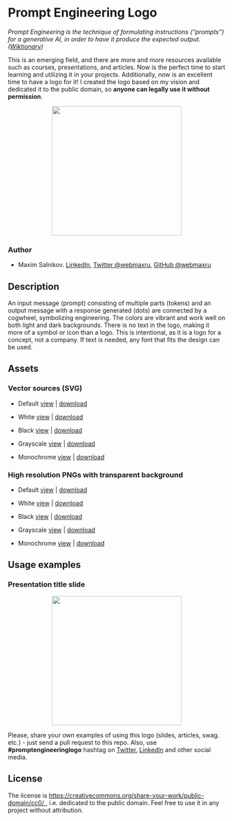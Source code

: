 # Prompt Engineering Logo

*Prompt Engineering is the technique of formulating instructions (“prompts”) for a generative AI, in order to have it produce the expected output. ([Wiktionary](https://en.m.wiktionary.org/wiki/prompt_engineering))*

This is an emerging field, and there are more and more resources available such as courses, presentations, and articles. Now is the perfect time to start learning and utilizing it in your projects. Additionally, now is an excellent time to have a logo for it! I created the logo based on my vision and dedicated it to the public domain, so **anyone can legally use it without permission**.

<p align="center">
    <img src="assets/promo/poster.png" width="300">
</p>

### Author
* Maxim Salnikov. [LinkedIn](https://linkedin.com/in/webmax/), [Twitter @webmaxru](https://twitter.com/webmaxru), [GitHub @webmaxru](https://github.com/webmaxru)

## Description

An input message (prompt) consisting of multiple parts (tokens) and an output message with a response generated (dots) are connected by a cogwheel, symbolizing engineering. The colors are vibrant and work well on both light and dark backgrounds. There is no text in the logo, making it more of a symbol or icon than a logo. This is intentional, as it is a logo for a concept, not a company. If text is needed, any font that fits the design can be used.

## Assets

### Vector sources (SVG)

- Default [view](https://github.com/webmaxru/prompt-engineering-logo/blob/main/assets/src/prompt-engineering-logo.svg) | [download](https://github.com/webmaxru/prompt-engineering-logo/raw/main/assets/src/prompt-engineering-logo.svg)

- White [view](https://github.com/webmaxru/prompt-engineering-logo/blob/main/assets/src/prompt-engineering-logo%20(white).svg) | [download](https://github.com/webmaxru/prompt-engineering-logo/raw/main/assets/src/prompt-engineering-logo%20(white).svg)

- Black [view](https://github.com/webmaxru/prompt-engineering-logo/blob/main/assets/src/prompt-engineering-logo%20(black).svg) | [download](https://github.com/webmaxru/prompt-engineering-logo/raw/main/assets/src/prompt-engineering-logo%20(black).svg)

- Grayscale [view](https://github.com/webmaxru/prompt-engineering-logo/blob/main/assets/src/prompt-engineering-logo%20(grayscale).svg) | [download](https://github.com/webmaxru/prompt-engineering-logo/raw/main/assets/src/prompt-engineering-logo%20(grayscale).svg)

- Monochrome [view](https://github.com/webmaxru/prompt-engineering-logo/blob/main/assets/src/prompt-engineering-logo%20(mono).svg) | [download](https://github.com/webmaxru/prompt-engineering-logo/raw/main/assets/src/prompt-engineering-logo%20(mono).svg)

### High resolution PNGs with transparent background

- Default [view](https://github.com/webmaxru/prompt-engineering-logo/blob/main/assets/src/prompt-engineering-logo.png) | [download](https://github.com/webmaxru/prompt-engineering-logo/raw/main/assets/src/prompt-engineering-logo.png)

- White [view](https://github.com/webmaxru/prompt-engineering-logo/blob/main/assets/src/prompt-engineering-logo%20(white).png) | [download](https://github.com/webmaxru/prompt-engineering-logo/raw/main/assets/src/prompt-engineering-logo%20(white).png)

- Black [view](https://github.com/webmaxru/prompt-engineering-logo/blob/main/assets/src/prompt-engineering-logo%20(black).png) | [download](https://github.com/webmaxru/prompt-engineering-logo/raw/main/assets/src/prompt-engineering-logo%20(black).png)

- Grayscale [view](https://github.com/webmaxru/prompt-engineering-logo/blob/main/assets/src/prompt-engineering-logo%20(grayscale).png) | [download](https://github.com/webmaxru/prompt-engineering-logo/raw/main/assets/src/prompt-engineering-logo%20(grayscale).png)

- Monochrome [view](https://github.com/webmaxru/prompt-engineering-logo/blob/main/assets/src/prompt-engineering-logo%20(mono).png) | [download](https://github.com/webmaxru/prompt-engineering-logo/raw/main/assets/src/prompt-engineering-logo%20(mono).png)

## Usage examples

### Presentation title slide

<p align="center">
    <img src="assets/promo/example-slide.jpg" width="300">
</p>

Please, share your own examples of using this logo (slides, articles, swag. etc.) - just send a pull request to this repo. Also, use **#promptengineeringlogo** hashtag on [Twitter](https://twitter.com/search?q=promptengineeringlogo&src=typed_query&f=top), [LinkedIn](https://www.linkedin.com/search/results/all/?keywords=promptengineeringlogo&origin=GLOBAL_SEARCH_HEADER&sid=Iwa) and other social media.

## License
The license is [ https://creativecommons.org/share-your-work/public-domain/cc0/ ](https://creativecommons.org/share-your-work/public-domain/cc0/), i.e. dedicated to the public domain. Feel free to use it in any project without attribution.


